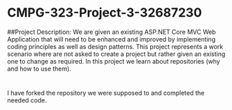 # CMPG-323-Project-3-32687230

##Project Description:
We are given an existing ASP.NET Core MVC Web Application that will need to be enhanced and improved by implementing coding principles as well as design patterns.
This project represents a work scenario where are not asked to create a project but rather given an existing one to change as required.
In this project we learn about repositories (why and how to use them).
#
I have forked the repository we were supposed to and completed the needed code.
